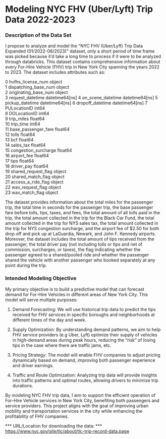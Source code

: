 # Modeling NYC FHV (Uber/Lyft) Trip Data 2022-2023 

### Description of the Data Set ###
I propose to analyze and model the "NYC FHV (Uber/Lyft) Trip Data Expanded (01/2022-06/2023)" dataset, only a short period of time frame was picked because it’d take a long time to process if it were to be analyzed through databricks. This dataset contains comprehensive information about every For-Hire Vehicle (FHV) trip in New York City spanning the years 2022 to 2023. The dataset includes attributes such as:

 0   hvfhs_license_num     object        
 1   dispatching_base_num  object        
 2   originating_base_num  object        
 3   request_datetime      datetime64[ns]
 4   on_scene_datetime     datetime64[ns]
 5   pickup_datetime       datetime64[ns]
 6   dropoff_datetime      datetime64[ns]
 7   PULocationID          int64         
 8   DOLocationID          int64         
 9   trip_miles            float64       
 10  trip_time             int64         
 11  base_passenger_fare   float64       
 12  tolls                 float64       
 13  bcf                   float64       
 14  sales_tax             float64       
 15  congestion_surcharge  float64       
 16  airport_fee           float64       
 17  tips                  float64       
 18  driver_pay            float64       
 19  shared_request_flag   object        
 20  shared_match_flag     object        
 21  access_a_ride_flag    object        
 22  wav_request_flag      object        
 23  wav_match_flag        object        


The dataset provides information about the total miles for the passenger trip, the total time in seconds for the passenger trip, the base passenger fare before tolls, tips, taxes, and fees, the total amount of all tolls paid in the trip, the total amount collected in the trip for the Black Car Fund, the total amount collected in the trip for NYS sales tax, the total amount collected in the trip for NYS congestion surcharge, and the airport fee of $2.50 for both drop off and pick up at LaGuardia, Newark, and John F. Kennedy airports.
Moreover, the dataset includes the total amount of tips received from the passenger, the total driver pay (not including tolls or tips and net of commission, surcharges, or taxes), the flag indicating whether the passenger agreed to a shared/pooled ride and whether the passenger shared the vehicle with another passenger who booked separately at any point during the trip.

### Intended Modeling Objective ###

My primary objective is to build a predictive model that can forecast demand for For-Hire Vehicles in different areas of New York City. This model will serve multiple purposes:

1) Demand Forecasting: We will use historical trip data to predict the tips received for FHV services in specific boroughs and neighborhoods at different times of the day and week.

2) Supply Optimization: By understanding demand patterns, we aim to help FHV service providers (e.g Uber, Lyft) optimize their supply of vehicles in high-demand areas during peak hours, reducing the “risk” of losing tips in the case where there are traffic jams, etc. 

3) Pricing Strategy: The model will enable FHV companies to adjust pricing dynamically based on demand, improving both passenger experience and driver earnings.

4) Traffic and Route Optimization: Analyzing trip data will provide insights into traffic patterns and optimal routes, allowing drivers to minimize trip durations.

By modeling NYC FHV trip data, I aim to support the efficient operation of For-Hire Vehicle services in New York City, benefiting both passengers and service providers. This project aligns with the goal of improving urban mobility and transportation services in the city while enhancing the profitability of FHV companies.

*** URL/Location for downloading the data: ***
https://www.nyc.gov/site/tlc/about/tlc-trip-record-data.page
